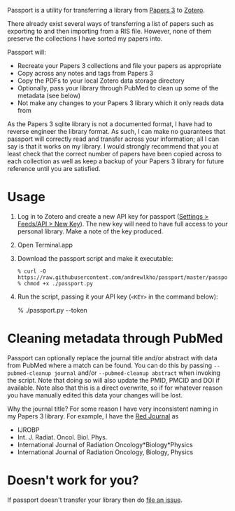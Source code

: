 Passport is a utility for transferring a library from
[Papers 3](https://www.readcube.com/papers/) to
[Zotero](https://www.zotero.org/).

There already exist several ways of transferring a list of papers such as
exporting to and then importing from a RIS file.  However, none of them preserve
the collections I have sorted my papers into.

Passport will:
- Recreate your Papers 3 collections and file your papers as appropriate
- Copy across any notes and tags from Papers 3
- Copy the PDFs to your local Zotero data storage directory
- Optionally, pass your library through PubMed to clean up some of the metadata
  (see below)
- Not make any changes to your Papers 3 library which it only reads data from

As the Papers 3 sqlite library is not a documented format, I have had to reverse
engineer the library format.  As such, I can make no guarantees that passport
will correctly read and transfer across your information; all I can say is that
it works on my library.  I would strongly recommend that you at least check that
the correct number of papers have been copied across to each collection as well
as keep a backup of your Papers 3 library for future reference until you are
satisfied.


# Usage

1. Log in to Zotero and create a new API key for passport
   ([Settings > Feeds/API > New Key](https://www.zotero.org/settings/keys/new)).
   The new key will need to have full access to your personal library.  Make
   a note of the key produced.

2. Open Terminal.app

3. Download the passport script and make it executable:

    ```
    % curl -O
    https://raw.githubusercontent.com/andrewlkho/passport/master/passport.py
    % chmod +x ./passport.py
    ```

4. Run the script, passing it your API key (`<KEY>` in the command below):

    % ./passport.py --token <KEY>


# Cleaning metadata through PubMed

Passport can optionally replace the journal title and/or abstract with data from
PubMed where a match can be found.  You can do this by passing `--pubmed-cleanup
journal` and/or `--pubmed-cleanup abstract` when invoking the script.  Note that
doing so will also update the PMID, PMCID and DOI if available.  Note also that
this is a direct overwrite, so if for whatever reason you have manually edited
this data your changes will be lost.

Why the journal title?  For some reason I have very inconsistent naming in my
Papers 3 library.  For example, I have the [Red 
Journal](http://www.redjournal.org/) as

- IJROBP
- Int. J. Radiat. Oncol. Biol. Phys.
- International Journal of Radiation Oncology\*Biology\*Physics
- International Journal of Radiation Oncology, Biology, Physics


# Doesn't work for you?

If passport doesn't transfer your library then do
[file an issue](https://github.com/andrewlkho/passport/issues).
